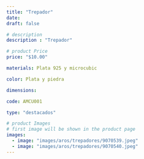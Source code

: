 ```yaml
---
title: "Trepador"
date: 
draft: false

# description
description : "Trepador"

# product Price
price: "$10.00"

materials: Plata 925 y microcubic

color: Plata y piedra

dimensions:

code: AMCU001

type: "destacados"

# product Images
# first image will be shown in the product page
images:
  - image: "images/aros/trepadores/9070539.jpeg"
  - image: "images/aros/trepadores/9070540.jpeg"
---
```


